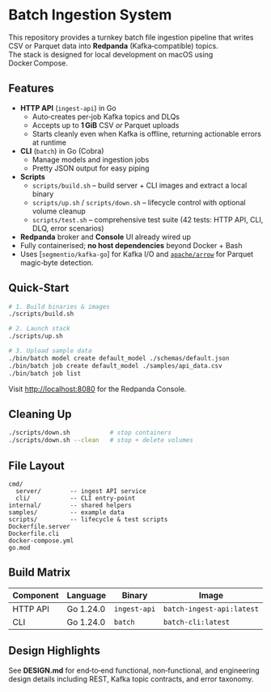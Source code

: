 # Batch Ingestion System

This repository provides a turnkey batch file ingestion pipeline that writes CSV or Parquet data into **Redpanda** (Kafka‑compatible) topics.  
The stack is designed for local development on macOS using Docker Compose.

## Features

* **HTTP API** (`ingest-api`) in Go
  * Auto‑creates per‑job Kafka topics and DLQs
  * Accepts up to **1 GiB** CSV _or_ Parquet uploads
  * Starts cleanly even when Kafka is offline, returning actionable errors at runtime
* **CLI** (`batch`) in Go (Cobra)
  * Manage models and ingestion jobs
  * Pretty JSON output for easy piping
* **Scripts**
  * `scripts/build.sh` – build server + CLI images and extract a local binary
  * `scripts/up.sh` / `scripts/down.sh` – lifecycle control with optional volume cleanup
  * `scripts/test.sh` – comprehensive test suite (42 tests: HTTP API, CLI, DLQ, error scenarios)
* **Redpanda** broker and **Console** UI already wired up
* Fully containerised; **no host dependencies** beyond Docker + Bash
* Uses [`segmentio/kafka-go`] for Kafka I/O and [`apache/arrow`](https://github.com/apache/arrow) for Parquet magic‑byte detection.

## Quick‑Start

```bash
# 1. Build binaries & images
./scripts/build.sh

# 2. Launch stack
./scripts/up.sh

# 3. Upload sample data
./bin/batch model create default_model ./schemas/default.json
./bin/batch job create default_model ./samples/api_data.csv
./bin/batch job list
```

Visit <http://localhost:8080> for the Redpanda Console.

## Cleaning Up

```bash
./scripts/down.sh           # stop containers
./scripts/down.sh --clean   # stop + delete volumes
```

## File Layout

```
cmd/
  server/        -- ingest API service
  cli/           -- CLI entry‑point
internal/        -- shared helpers
samples/         -- example data
scripts/         -- lifecycle & test scripts
Dockerfile.server
Dockerfile.cli
docker-compose.yml
go.mod
```

## Build Matrix

| Component | Language | Binary | Image |
|-----------|----------|--------|-------|
| HTTP API  | Go 1.24.0  | `ingest-api` | `batch-ingest-api:latest` |
| CLI       | Go 1.24.0  | `batch`      | `batch-cli:latest` |

## Design Highlights

See **DESIGN.md** for end‑to‑end functional, non‑functional, and engineering design details including REST, Kafka topic contracts, and error taxonomy.